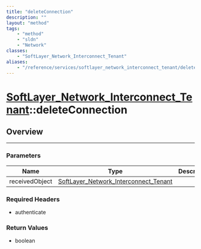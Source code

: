 ```yaml
---
title: "deleteConnection"
description: ""
layout: "method"
tags:
    - "method"
    - "sldn"
    - "Network"
classes:
    - "SoftLayer_Network_Interconnect_Tenant"
aliases:
    - "/reference/services/softlayer_network_interconnect_tenant/deleteConnection"
---
```

# [SoftLayer_Network_Interconnect_Tenant](/reference/services/SoftLayer_Network_Interconnect_Tenant)::deleteConnection




## Overview 


-----

### Parameters 
|Name | Type | Description |
| --- | --- | --- |
|receivedObject| <a href='/reference/datatypes/SoftLayer_Network_Interconnect_Tenant'>SoftLayer_Network_Interconnect_Tenant </a>| |


### Required Headers
* authenticate


### Return Values
* boolean




